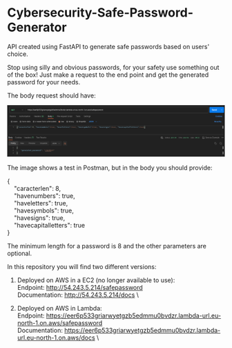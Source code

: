 # Cybersecurity-Safe-Password-Generator
API created using FastAPI to generate safe passwords based on users' choice.

Stop using silly and obvious passwords, for your safety use something out of the box!
Just make a request to the end point and get the generated password for your needs.

The body request should have:

![example image](./example-spg.png)

The image shows a test in Postman, but in the body you should provide: 

{ \
&nbsp;&nbsp;&nbsp;&nbsp;"caracterlen": 8, \
&nbsp;&nbsp;&nbsp;&nbsp;"havenumbers": true, \
&nbsp;&nbsp;&nbsp;&nbsp;"haveletters": true, \
&nbsp;&nbsp;&nbsp;&nbsp;"havesymbols": true, \
&nbsp;&nbsp;&nbsp;&nbsp;"havesigns": true, \
&nbsp;&nbsp;&nbsp;&nbsp;"havecapitalletters": true\
} 

The minimum length for a password is 8 and the other parameters are optional.

In this repository you will find two different versions:
1. Deployed on AWS in a EC2 (no longer available to use): \
Endpoint: http://54.243.5.214/safepassword \
Documentation: http://54.243.5.214/docs \

3. Deployed on AWS in Lambda: \
Endpoint: https://eer6p533griarwyetgzb5edmmu0bvdzr.lambda-url.eu-north-1.on.aws/safepassword \
Documentation: https://eer6p533griarwyetgzb5edmmu0bvdzr.lambda-url.eu-north-1.on.aws/docs \
